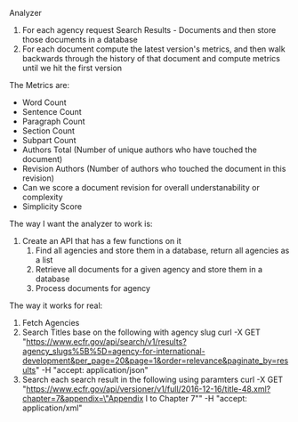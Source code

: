 Analyzer
1. For each agency request Search Results - Documents and then store those documents in a database
2. For each document compute the latest version's metrics, and then walk backwards through the history of that document and compute metrics until we hit the first version

The Metrics are:
- Word Count
- Sentence Count
- Paragraph Count
- Section Count
- Subpart Count
- Authors Total (Number of unique authors who have touched the document)
- Revision Authors (Number of authors who touched the document in this revision)
- Can we score a document revision for overall understanability or complexity
- Simplicity Score


The way I want the analyzer to work is:
1. Create an API that has a few functions on it
    1. Find all agencies and store them in a database, return all agencies as a list
    2. Retrieve all documents for a given agency and store them in a database
    3. Process documents for agency



The way it works for real:

1. Fetch Agencies
2. Search Titles base on the following with agency slug
curl -X GET "https://www.ecfr.gov/api/search/v1/results?agency_slugs%5B%5D=agency-for-international-development&per_page=20&page=1&order=relevance&paginate_by=results" -H "accept: application/json"
3. Search each search result in the following using paramters 
curl -X GET "https://www.ecfr.gov/api/versioner/v1/full/2016-12-16/title-48.xml?chapter=7&appendix=\"Appendix I to Chapter 7\"" -H "accept: application/xml"